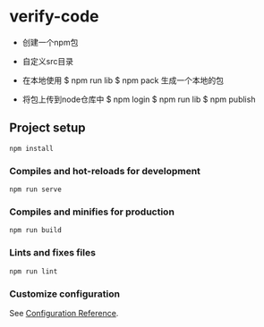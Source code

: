 # verify-code

- 创建一个npm包
- 自定义src目录

- 在本地使用
$ npm run lib
$ npm pack 生成一个本地的包

- 将包上传到node仓库中
$ npm login
$ npm run lib 
$ npm publish

## Project setup
```
npm install
```

### Compiles and hot-reloads for development
```
npm run serve
```

### Compiles and minifies for production
```
npm run build
```

### Lints and fixes files
```
npm run lint
```

### Customize configuration
See [Configuration Reference](https://cli.vuejs.org/config/).
